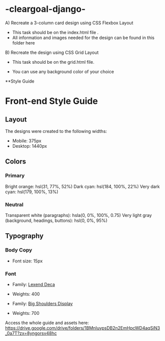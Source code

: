 # -cleargoal-django-

A) Recreate a 3-column card design using CSS Flexbox  Layout
- This task should be on the index.html file .
- All information and images needed for the design can be found in this folder here

 B) Recreate the design using CSS Grid Layout  

- This task should be on the grid.html file.

- You can use any background color of your choice

**Style Guide

# Front-end Style Guide

## Layout

The designs were created to the following widths:

- Mobile: 375px
- Desktop: 1440px

## Colors

### Primary

Bright orange: hsl(31, 77%, 52%)
Dark cyan: hsl(184, 100%, 22%)
Very dark cyan: hsl(179, 100%, 13%)

### Neutral

Transparent white (paragraphs): hsla(0, 0%, 100%, 0.75)
Very light gray (background, headings, buttons): hsl(0, 0%, 95%)

## Typography

### Body Copy

- Font size: 15px

### Font

- Family: [Lexend Deca](https://fonts.google.com/specimen/Lexend+Deca)
- Weights: 400

- Family: [Big Shoulders Display](https://fonts.google.com/specimen/Big+Shoulders+Display)
- Weights: 700


Access the whole guide and assets here: https://drive.google.com/drive/folders/1BMnIuvpsDB2n2EmHpcWD4aqSiN3_0a7T?zx=8yngorsv48hc